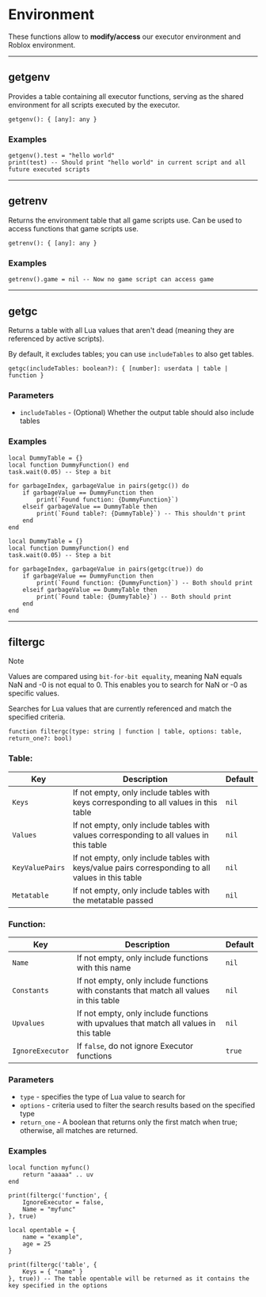 # Environment

These functions allow to **modify/access** our executor environment and Roblox environment.

---

## getgenv

Provides a table containing all executor functions, serving as the shared environment for all scripts executed by the executor.

```luau
getgenv(): { [any]: any }
```

### Examples

```luau
getgenv().test = "hello world"
print(test) -- Should print "hello world" in current script and all future executed scripts
```

---

## getrenv

Returns the environment table that all game scripts use. Can be used to access functions that game scripts use.

```luau
getrenv(): { [any]: any }
```

### Examples

```luau
getrenv().game = nil -- Now no game script can access game
```

---

## getgc

Returns a table with all Lua values that aren't dead (meaning they are referenced by active scripts).

By default, it excludes tables; you can use `includeTables` to also get tables.

```luau
getgc(includeTables: boolean?): { [number]: userdata | table | function }
```

### Parameters

- `includeTables` - (Optional) Whether the output table should also include tables

### Examples

```luau
local DummyTable = {}
local function DummyFunction() end
task.wait(0.05) -- Step a bit

for garbageIndex, garbageValue in pairs(getgc()) do
    if garbageValue == DummyFunction then
        print(`Found function: {DummyFunction}`)
    elseif garbageValue == DummyTable then
        print(`Found table?: {DummyTable}`) -- This shouldn't print
    end
end
```

```luau
local DummyTable = {}
local function DummyFunction() end
task.wait(0.05) -- Step a bit

for garbageIndex, garbageValue in pairs(getgc(true)) do
    if garbageValue == DummyFunction then
        print(`Found function: {DummyFunction}`) -- Both should print
    elseif garbageValue == DummyTable then
        print(`Found table: {DummyTable}`) -- Both should print
    end
end
```

---

## filtergc

> [!NOTE]
> Values are compared using `bit-for-bit equality`, meaning NaN equals NaN and -0 is not equal to 0. This enables you to search for NaN or -0 as specific values.

Searches for Lua values that are currently referenced and match the specified criteria.

```luau
function filtergc(type: string | function | table, options: table, return_one?: bool)
```

### Table:

| Key            | Description                                                                 | Default   |
| -------------- | --------------------------------------------------------------------------- | --------- |
| `Keys`         | If not empty, only include tables with keys corresponding to all values in this table | `nil`     |
| `Values`       | If not empty, only include tables with values corresponding to all values in this table | `nil`     |
| `KeyValuePairs`| If not empty, only include tables with keys/value pairs corresponding to all values in this table | `nil`     |
| `Metatable`    | If not empty, only include tables with the metatable passed                | `nil`     |

### Function:

| Key        | Description                                                                        | Default |
| ---------- | ---------------------------------------------------------------------------------- | ------- |
| `Name`     | If not empty, only include functions with this name                                | `nil`   |
| `Constants`| If not empty, only include functions with constants that match all values in this table | `nil`   |
| `Upvalues` | If not empty, only include functions with upvalues that match all values in this table | `nil`   |
| `IgnoreExecutor`| If `false`, do not ignore Executor functions | `true` |   

### Parameters

- `type` - specifies the type of Lua value to search for
- `options` - criteria used to filter the search results based on the specified type
- `return_one` - A boolean that returns only the first match when true; otherwise, all matches are returned.

### Examples

```luau
local function myfunc()
    return "aaaaa" .. uv
end

print(filtergc('function', {
    IgnoreExecutor = false,
    Name = "myfunc"
}, true)
```

```luau
local opentable = {
    name = "example",
    age = 25
}

print(filtergc('table', {
    Keys = { "name" }
}, true)) -- The table opentable will be returned as it contains the key specified in the options
```
